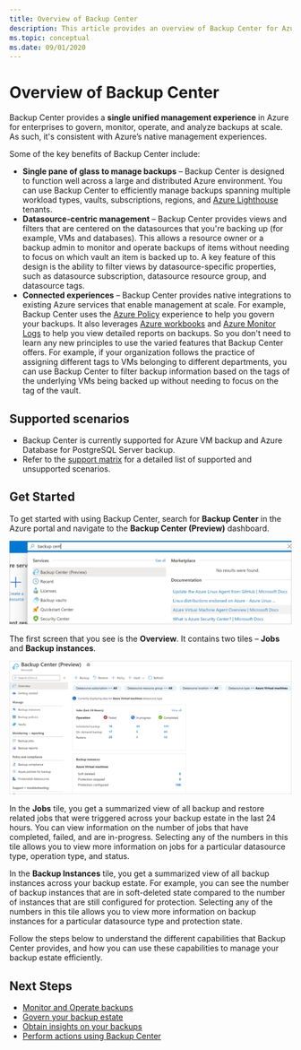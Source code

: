 ```yaml
---
title: Overview of Backup Center
description: This article provides an overview of Backup Center for Azure.
ms.topic: conceptual
ms.date: 09/01/2020
---
```


# Overview of Backup Center

Backup Center provides a **single unified management experience** in Azure for enterprises to govern, monitor, operate, and analyze backups at scale. As such, it's consistent with Azure’s native management experiences.

Some of the key benefits of Backup Center include:

* **Single pane of glass to manage backups** – Backup Center is designed to function well across a large and distributed Azure environment. You can use Backup Center to efficiently manage backups spanning multiple workload types, vaults, subscriptions, regions, and [Azure Lighthouse](https://docs.microsoft.com/azure/lighthouse/overview) tenants.
* **Datasource-centric management** – Backup Center provides views and filters that are centered on the datasources that you're backing up (for example, VMs and databases). This allows a resource owner or a backup admin to monitor and operate backups of items without needing to focus on which vault an item is backed up to. A key feature of this design is the ability to filter views by datasource-specific properties, such as datasource subscription, datasource resource group, and datasource tags.
* **Connected experiences** – Backup Center provides native integrations to existing Azure services that enable management at scale. For example, Backup Center uses the [Azure Policy](https://docs.microsoft.com/azure/governance/policy/overview) experience to help you govern your backups. It also leverages [Azure workbooks](https://docs.microsoft.com/azure/azure-monitor/platform/workbooks-overview) and [Azure Monitor Logs](https://docs.microsoft.com/azure/azure-monitor/platform/data-platform-logs) to help you view detailed reports on backups. So you don't need to learn any new principles to use the varied features that Backup Center offers. For example, if your organization follows the practice of assigning different tags to VMs belonging to different departments, you can use Backup Center to filter backup information based on the tags of the underlying VMs being backed up without needing to focus on the tag of the vault.

## Supported scenarios

* Backup Center is currently supported for Azure VM backup and Azure Database for PostgreSQL Server backup.
* Refer to the [support matrix](backup-center-support-matrix.md) for a detailed list of supported and unsupported scenarios.

## Get Started

To get started with using Backup Center, search for **Backup Center** in the Azure portal and navigate to the **Backup Center (Preview)** dashboard.

![Backup Center Search](./media/backup-center-overview/backup-center-search.png)

The first screen that you see is the **Overview**. It contains two tiles – **Jobs** and **Backup instances**.

![Backup Center tiles](./media/backup-center-overview/backup-center-overview-widgets.png)

In the **Jobs** tile, you get a summarized view of all backup and restore related jobs that were triggered across your backup estate in the last 24 hours. You can view information on the number of jobs that have completed, failed, and are in-progress. Selecting any of the numbers in this tile allows you to view more information on jobs for a particular datasource type, operation type, and status.

In the **Backup Instances** tile, you get a summarized view of all backup instances across your backup estate. For example, you can see the number of backup instances that are in soft-deleted state compared to the number of instances that are still configured for protection. Selecting any of the numbers in this tile allows you to view more information on backup instances for a particular datasource type and protection state.

Follow the steps below to understand the different capabilities that Backup Center provides, and how you can use these capabilities to manage your backup estate efficiently.

## Next Steps

* [Monitor and Operate backups](backup-center-monitor-operate.md)
* [Govern your backup estate](backup-center-govern-environment.md)
* [Obtain insights on your backups](backup-center-obtain-insights.md)
* [Perform actions using Backup Center](backup-center-actions.md)
